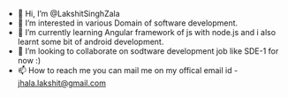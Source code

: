 - 👋 Hi, I’m @LakshitSinghZala
- 👀 I’m interested in various Domain of software development.
- 🌱 I’m currently learning Angular framework of js with node.js and i also learnt some bit of android development.
- 💞️ I’m looking to collaborate on sodtware development job like SDE-1 for now :)
- 📫 How to reach me you can mail me on my offical email id - jhala.lakshit@gmail.com

<!---
LakshitSinghZala/LakshitSinghZala is a ✨ special ✨ repository because its `README.md` (this file) appears on your GitHub profile.
You can click the Preview link to take a look at your changes.
--->
